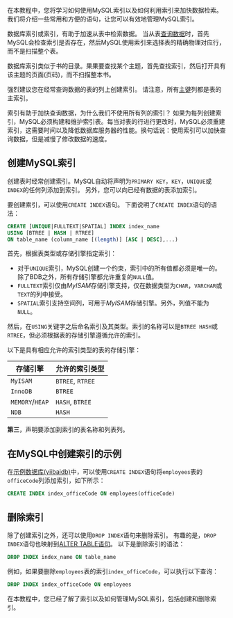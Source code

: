 在本教程中，您将学习如何使用MySQL索引以及如何利用索引来加快数据检索。我们将介绍一些常用和方便的语句，让您可以有效地管理MySQL索引。

数据库索引或索引，有助于加速从表中检索数据。 当从表[查询数据](http://www.yiibai.com/mysql/select-statement-query-data.html)时，首先MySQL会检查索引是否存在，然后MySQL使用索引来选择表的精确物理对应行，而不是扫描整个表。

数据库索引类似于书的目录。果果要查找某个主题，首先查找索引，然后打开具有该主题的页面(页码)，而不扫描整本书。

强烈建议您在经常查询数据的表的列上创建索引。 请注意，所有[主键](http://www.yiibai.com/mysql/primary-key.html)列都是表的主索引。

索引有助于加快查询数据，为什么我们不使用所有列的索引？ 如果为每列创建索引，MySQL必须构建和维护索引表。每当对表的行进行更改时，MySQL必须重建索引，这需要时间以及降低数据库服务器的性能。换句话说：使用索引可以加快查询数据，但是减慢了修改数据的速度。

## 创建MySQL索引

创建表时经常创建索引。MySQL自动将声明为`PRIMARY KEY`，`KEY`，`UNIQUE`或`INDEX`的任何列添加到索引。 另外，您可以向已经有数据的表添加索引。

要创建索引，可以使用`CREATE INDEX`语句。 下面说明了`CREATE INDEX`语句的语法：

```sql
CREATE [UNIQUE|FULLTEXT|SPATIAL] INDEX index_name
USING [BTREE | HASH | RTREE] 
ON table_name (column_name [(length)] [ASC | DESC],...)
```

首先，根据表类型或存储引擎指定索引：

- 对于`UNIQUE`索引，MySQL创建一个约束，索引中的所有值都必须是唯一的。除了BDB之外，所有存储引擎都允许重复的`NULL`值。
- `FULLTEXT`索引仅由*MyISAM*存储引擎支持，仅在数据类型为`CHAR`，`VARCHAR`或`TEXT`的列中接受。
- `SPATIAL`索引支持空间列，可用于*MyISAM*存储引擎。另外，列值不能为`NULL`。

然后，在`USING`关键字之后命名索引及其类型。索引的名称可以是`BTREE HASH`或`RTREE`，但必须根据表的存储引擎遵循允许的索引。

以下是具有相应允许的索引类型的表的存储引擎：

| 存储引擎        | 允许的索引类型   |
| --------------- | ---------------- |
| `MyISAM`        | `BTREE`, `RTREE` |
| `InnoDB`        | `BTREE`          |
| `MEMORY`/`HEAP` | `HASH`, `BTREE`  |
| `NDB`           | `HASH`           |

**第三**，声明要添加到索引的表名称和列表列。

## 在MySQL中创建索引的示例

在[示例数据库(yiibaidb)](http://www.yiibai.com/mysql/sample-database.html)中，可以使用`CREATE INDEX`语句将`employees`表的`officeCode`列添加索引，如下所示：

```sql
CREATE INDEX index_officeCode ON employees(officeCode)
```

## 删除索引

除了创建索引之外，还可以使用`DROP INDEX`语句来删除索引。 有趣的是，`DROP INDEX`语句也映射到[ALTER TABLE语句](http://www.yiibai.com/mysql/alter-table.html)。 以下是删除索引的语法：

```sql
DROP INDEX index_name ON table_name
```

例如，如果要删除`employees`表的索引`index_officeCode`，可以执行以下查询：

```sql
DROP INDEX index_officeCode ON employees
```

在本教程中，您已经了解了索引以及如何管理MySQL索引，包括创建和删除索引。